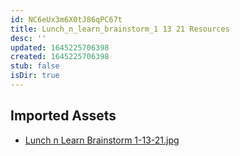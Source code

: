 ```yaml
---
id: NC6eUx3m6X0tJ86qPC67t
title: Lunch_n_learn_brainstorm_1 13 21 Resources
desc: ''
updated: 1645225706398
created: 1645225706398
stub: false
isDir: true
---
```

## Imported Assets
- [Lunch n Learn Brainstorm 1-13-21.jpg](/assets/lunch-n-learn-brainstorm-1-13-21-JjBpnAGOrx2L.jpg)
